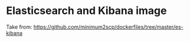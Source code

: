 # Elasticsearch and Kibana image
Take from: https://github.com/minimum2scp/dockerfiles/tree/master/es-kibana
